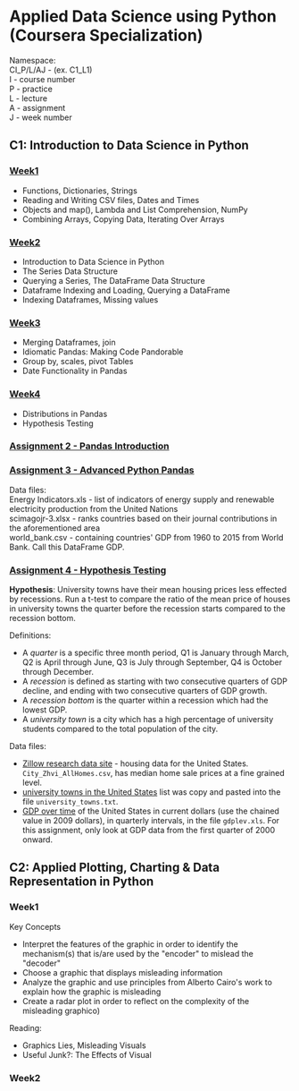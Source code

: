 # Applied Data Science using Python (Coursera Specialization)
Namespace:  
CI_P/L/AJ  - (ex. C1_L1)  
I - course number  
P - practice  
L - lecture  
A - assignment  
J - week number  
## C1: Introduction to Data Science in Python
### [Week1](applied_plotting/C_M1L1.ipynb) 
* Functions, Dictionaries, Strings
* Reading and Writing CSV files, Dates and Times
* Objects and map(), Lambda and List Comprehension, NumPy
* Combining Arrays, Copying Data, Iterating Over Arrays
### [Week2](applied_plotting/C_M1L2.ipynb)   
* Introduction to Data Science in Python
* The Series Data Structure
* Querying a Series, The DataFrame Data Structure
* Dataframe Indexing and Loading, Querying a DataFrame
* Indexing Dataframes, Missing values
### [Week3](applied_plotting/C1_M1L3.ipynb)
* Merging Dataframes, join
* Idiomatic Pandas: Making Code Pandorable
* Group by, scales, pivot Tables
* Date Functionality in Pandas
### [Week4](applied_plotting/C1_M1L4.ipynb) 
* Distributions in Pandas
* Hypothesis Testing
 
### [Assignment 2 - Pandas Introduction](applied_plotting/C_M1A2.ipynb)   
### [Assignment 3 - Advanced Python Pandas](applied_plotting/C1_M1A3.ipynb) 
Data files:   
Energy Indicators.xls - list of indicators of energy supply and renewable electricity production from the United Nations    
scimagojr-3.xlsx - ranks countries based on their journal contributions in the aforementioned area  
world_bank.csv -  containing countries' GDP from 1960 to 2015 from World Bank. Call this DataFrame GDP.  
### [Assignment 4 - Hypothesis Testing](C1_M1A4.ipynb) 
**Hypothesis**: University towns have their mean housing prices less effected by recessions. Run a t-test to compare the ratio of the mean price of houses in university towns the quarter before the recession starts compared to the recession bottom. 

Definitions:
* A _quarter_ is a specific three month period, Q1 is January through March, Q2 is April through June, Q3 is July through September, Q4 is October through December.
* A _recession_ is defined as starting with two consecutive quarters of GDP decline, and ending with two consecutive quarters of GDP growth.
* A _recession bottom_ is the quarter within a recession which had the lowest GDP.
* A _university town_ is a city which has a high percentage of university students compared to the total population of the city.


Data files:
* [Zillow research data site](http://www.zillow.com/research/data/) -  housing data for the United States. ```City_Zhvi_AllHomes.csv```, has median home sale prices at a fine grained level.
* [university towns in the United States](https://en.wikipedia.org/wiki/List_of_college_towns#College_towns_in_the_United_States) list was copy and pasted into the file ```university_towns.txt```.
* [GDP over time](http://www.bea.gov/national/index.htm#gdp) of the United States in current dollars (use the chained value in 2009 dollars), in quarterly intervals, in the file ```gdplev.xls```. For this assignment, only look at GDP data from the first quarter of 2000 onward.

## C2: Applied Plotting, Charting & Data Representation in Python
### Week1
Key Concepts
* Interpret the features of the graphic in order to identify the mechanism(s) that is/are used by the "encoder" to mislead the "decoder"
* Choose a graphic that displays misleading information
* Analyze the graphic and use principles from Alberto Cairo's work to explain how the graphic is misleading
* Create a radar plot in order to reflect on the complexity of the misleading graphico)  

Reading:
* Graphics Lies, Misleading Visuals
* Useful Junk?: The Effects of Visual 

### Week2